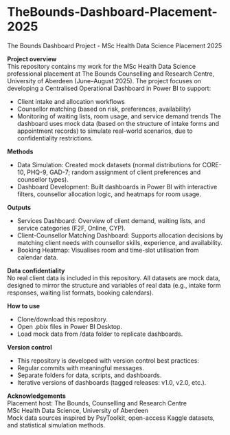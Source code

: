 # TheBounds-Dashboard-Placement-2025

The Bounds Dashboard Project - MSc Health Data Science Placement 2025

**Project overview**  
This repository contains my work for the MSc Health Data Science professional placement at The Bounds Counselling and Research Centre, University of Aberdeen (June–August 2025).
The project focuses on developing a Centralised Operational Dashboard in Power BI to support:
- Client intake and allocation workflows
- Counsellor matching (based on risk, preferences, availability)
- Monitoring of waiting lists, room usage, and service demand trends
The dashboard uses mock data (based on the structure of intake forms and appointment records) to simulate real-world scenarios, due to confidentiality restrictions.

**Methods**
- Data Simulation: Created mock datasets (normal distributions for CORE-10, PHQ-9, GAD-7; random assignment of client preferences and counsellor types).
- Dashboard Development: Built dashboards in Power BI with interactive filters, counsellor allocation logic, and heatmaps for room usage.

**Outputs**
- Services Dashboard: Overview of client demand, waiting lists, and service categories (F2F, Online, CYP).
- Client-Counsellor Matching Dashboard: Supports allocation decisions by matching client needs with counsellor skills, experience, and availability.
- Booking Heatmap: Visualises room and time-slot utilisation from calendar data.

**Data confidentiality**  
No real client data is included in this repository.
All datasets are mock data, designed to mirror the structure and variables of real data (e.g., intake form responses, waiting list formats, booking calendars).

**How to use**
- Clone/download this repository.
- Open .pbix files in Power BI Desktop.
- Load mock data from /data folder to replicate dashboards.

**Version control**
- This repository is developed with version control best practices:
- Regular commits with meaningful messages.
- Separate folders for data, scripts, and dashboards.
- Iterative versions of dashboards (tagged releases: v1.0, v2.0, etc.).

**Acknowledgements**  
Placement host: The Bounds, Counselling and Research Centre  
MSc Health Data Science, University of Aberdeen  
Mock data sources inspired by PsyToolkit, open-access Kaggle datasets, and statistical simulation methods.
